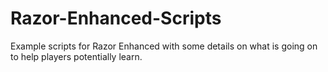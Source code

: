 # Razor-Enhanced-Scripts
Example scripts for Razor Enhanced with some details on what is going on to help players potentially learn.
